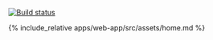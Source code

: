 [![Build status](https://freshpondmedia.visualstudio.com/FreshPondMediaGit/_apis/build/status/chrisjwalk.angular-cli-netcore-ngrx-starter)](https://freshpondmedia.visualstudio.com/FreshPondMediaGit/_build/latest?definitionId=43)

{% include_relative apps/web-app/src/assets/home.md %}
